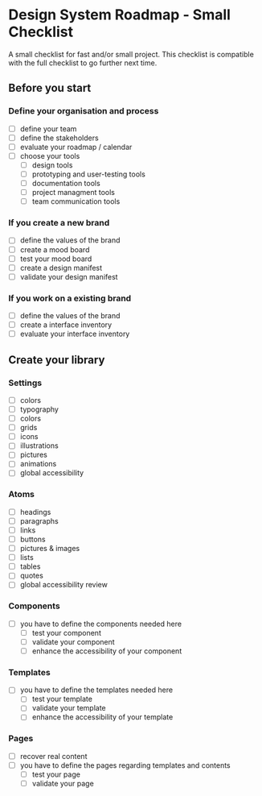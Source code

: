 # Design System Roadmap - Small Checklist

A small checklist for fast and/or small project. This checklist is compatible with the full checklist to go further next time.

## Before you start

### Define your organisation and process

- [ ] define your team
- [ ] define the stakeholders
- [ ] evaluate your roadmap / calendar
- [ ] choose your tools
    - [ ] design tools
    - [ ] prototyping and user-testing tools
    - [ ] documentation tools
    - [ ] project managment tools
    - [ ] team communication tools

### If you create a new brand

- [ ] define the values of the brand
- [ ] create a mood board
- [ ] test your mood board
- [ ] create a design manifest
- [ ] validate your design manifest

### If you work on a existing brand

- [ ] define the values of the brand
- [ ] create a interface inventory
- [ ] evaluate your interface inventory

## Create your library

### Settings

- [ ] colors
- [ ] typography
- [ ] colors
- [ ] grids
- [ ] icons
- [ ] illustrations
- [ ] pictures
- [ ] animations
- [ ] global accessibility

### Atoms

- [ ] headings
- [ ] paragraphs
- [ ] links
- [ ] buttons
- [ ] pictures & images
- [ ] lists
- [ ] tables
- [ ] quotes
- [ ] global accessibility review

### Components

- [ ] you have to define the components needed here
    - [ ] test your component
    - [ ] validate your component
    - [ ] enhance the accessibility of your component

### Templates

- [ ] you have to define the templates needed here
    - [ ] test your template
    - [ ] validate your template
    - [ ] enhance the accessibility of your template

### Pages

- [ ] recover real content
- [ ] you have to define the pages regarding templates and contents
    - [ ] test your page
    - [ ] validate your page
